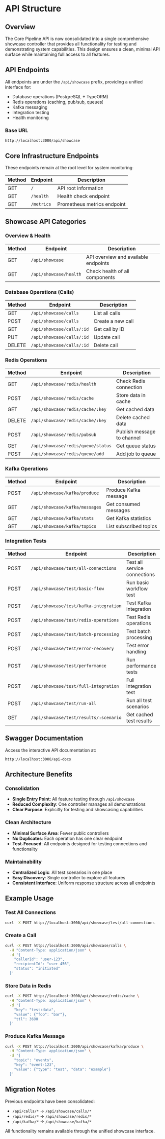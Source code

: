 # API Structure

## Overview

The Core Pipeline API is now consolidated into a single comprehensive showcase controller that provides all functionality for testing and demonstrating system capabilities. This design ensures a clean, minimal API surface while maintaining full access to all features.

## API Endpoints

All endpoints are under the `/api/showcase` prefix, providing a unified interface for:
- Database operations (PostgreSQL + TypeORM)
- Redis operations (caching, pub/sub, queues)
- Kafka messaging
- Integration testing
- Health monitoring

### Base URL
```
http://localhost:3000/api/showcase
```

## Core Infrastructure Endpoints

These endpoints remain at the root level for system monitoring:

| Method | Endpoint | Description |
|--------|----------|-------------|
| GET | `/` | API root information |
| GET | `/health` | Health check endpoint |
| GET | `/metrics` | Prometheus metrics endpoint |

## Showcase API Categories

### Overview & Health

| Method | Endpoint | Description |
|--------|----------|-------------|
| GET | `/api/showcase` | API overview and available endpoints |
| GET | `/api/showcase/health` | Check health of all components |

### Database Operations (Calls)

| Method | Endpoint | Description |
|--------|----------|-------------|
| GET | `/api/showcase/calls` | List all calls |
| POST | `/api/showcase/calls` | Create a new call |
| GET | `/api/showcase/calls/:id` | Get call by ID |
| PUT | `/api/showcase/calls/:id` | Update call |
| DELETE | `/api/showcase/calls/:id` | Delete call |

### Redis Operations

| Method | Endpoint | Description |
|--------|----------|-------------|
| GET | `/api/showcase/redis/health` | Check Redis connection |
| POST | `/api/showcase/redis/cache` | Store data in cache |
| GET | `/api/showcase/redis/cache/:key` | Get cached data |
| DELETE | `/api/showcase/redis/cache/:key` | Delete cached data |
| POST | `/api/showcase/redis/pubsub` | Publish message to channel |
| GET | `/api/showcase/redis/queue/status` | Get queue status |
| POST | `/api/showcase/redis/queue/add` | Add job to queue |

### Kafka Operations

| Method | Endpoint | Description |
|--------|----------|-------------|
| POST | `/api/showcase/kafka/produce` | Produce Kafka message |
| GET | `/api/showcase/kafka/messages` | Get consumed messages |
| GET | `/api/showcase/kafka/stats` | Get Kafka statistics |
| GET | `/api/showcase/kafka/topics` | List subscribed topics |

### Integration Tests

| Method | Endpoint | Description |
|--------|----------|-------------|
| POST | `/api/showcase/test/all-connections` | Test all service connections |
| POST | `/api/showcase/test/basic-flow` | Run basic workflow test |
| POST | `/api/showcase/test/kafka-integration` | Test Kafka integration |
| POST | `/api/showcase/test/redis-operations` | Test Redis operations |
| POST | `/api/showcase/test/batch-processing` | Test batch processing |
| POST | `/api/showcase/test/error-recovery` | Test error handling |
| POST | `/api/showcase/test/performance` | Run performance tests |
| POST | `/api/showcase/test/full-integration` | Full integration test |
| POST | `/api/showcase/test/run-all` | Run all test scenarios |
| GET | `/api/showcase/test/results/:scenario` | Get cached test results |

## Swagger Documentation

Access the interactive API documentation at:
```
http://localhost:3000/api-docs
```

## Architecture Benefits

### Consolidation
- **Single Entry Point**: All feature testing through `/api/showcase`
- **Reduced Complexity**: One controller manages all demonstrations
- **Clear Purpose**: Explicitly for testing and showcasing capabilities

### Clean Architecture
- **Minimal Surface Area**: Fewer public controllers
- **No Duplicates**: Each operation has one clear endpoint
- **Test-Focused**: All endpoints designed for testing connections and functionality

### Maintainability
- **Centralized Logic**: All test scenarios in one place
- **Easy Discovery**: Single controller to explore all features
- **Consistent Interface**: Uniform response structure across all endpoints

## Example Usage

### Test All Connections
```bash
curl -X POST http://localhost:3000/api/showcase/test/all-connections
```

### Create a Call
```bash
curl -X POST http://localhost:3000/api/showcase/calls \
  -H "Content-Type: application/json" \
  -d '{
    "callerId": "user-123",
    "recipientId": "user-456",
    "status": "initiated"
  }'
```

### Store Data in Redis
```bash
curl -X POST http://localhost:3000/api/showcase/redis/cache \
  -H "Content-Type: application/json" \
  -d '{
    "key": "test:data",
    "value": {"foo": "bar"},
    "ttl": 3600
  }'
```

### Produce Kafka Message
```bash
curl -X POST http://localhost:3000/api/showcase/kafka/produce \
  -H "Content-Type: application/json" \
  -d '{
    "topic": "events",
    "key": "event-123",
    "value": {"type": "test", "data": "example"}
  }'
```

## Migration Notes

Previous endpoints have been consolidated:
- `/api/calls/*` → `/api/showcase/calls/*`
- `/api/redis/*` → `/api/showcase/redis/*`
- `/api/kafka/*` → `/api/showcase/kafka/*`

All functionality remains available through the unified showcase interface.